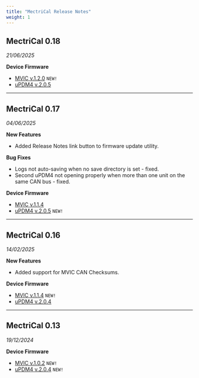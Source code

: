 ```yaml
---
title: "MectriCal Release Notes"
weight: 1
---
```


## MectriCal 0.18
*21/06/2025*

**Device Firmware**
 - [MVIC v.1.2.0](../mvic/mvic-release-notes.md/#mvic-120) `NEW!`
 - [uPDM4 v.2.0.5](../updm4/updm4-release-notes.md/#updm4-v205)

---

## MectriCal 0.17
*04/06/2025*

**New Features**
 - Added Release Notes link button to firmware update utility.

**Bug Fixes**
 - Logs not auto-saving when no save directory is set - fixed.
 - Second uPDM4 not opening properly when more than one unit on the same CAN bus - fixed.

 **Device Firmware**
 - [MVIC v.1.1.4](../mvic/mvic-release-notes.md/#mvic-v114)
 - [uPDM4 v.2.0.5](../updm4/updm4-release-notes.md/#updm4-v205) `NEW!`

 ---

## MectriCal 0.16
*14/02/2025*

**New Features**
 - Added support for MVIC CAN Checksums.

**Device Firmware**
 - [MVIC v.1.1.4](../mvic/mvic-release-notes.md/#mvic-v114) `NEW!`
 - [uPDM4 v.2.0.4](../updm4/updm4-release-notes.md/#updm4-v204)
 
 ---

 ## MectriCal 0.13
*19/12/2024*

**Device Firmware**
 - [MVIC v.1.0.2](../mvic/mvic-release-notes.md) `NEW!`
 - [uPDM4 v.2.0.4](../updm4/updm4-release-notes.md/#updm4-v204) `NEW!`

